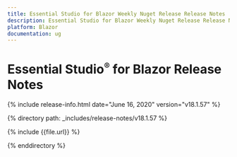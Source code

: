 ```yaml
---
title: Essential Studio for Blazor Weekly Nuget Release Release Notes  
description: Essential Studio for Blazor Weekly Nuget Release Release Notes  
platform: Blazor
documentation: ug
---
```


# Essential Studio<sup style="font-size:70%">&reg;</sup> for Blazor  Release Notes  

{% include release-info.html date="June 16, 2020"  version="v18.1.57" %} 

{% directory path: _includes/release-notes/v18.1.57 %}

{% include {{file.url}} %}

{% enddirectory %}


